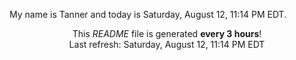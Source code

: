 My name is Tanner and today is Saturday, August 12, 11:14 PM EDT.

<p align="center">This <i>README</i> file is generated <b>every 3 hours</b>!</br>Last refresh: Saturday, August 12, 11:14 PM EDT<br /></p>
